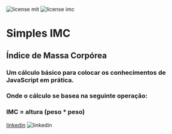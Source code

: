 ![license mit](https://img.shields.io/github/license/mrbrenio/simplesimc) ![license imc](https://img.shields.io/badge/MrBrenio-IMC-yellow)

# Simples IMC 
## Índice de Massa Corpórea

### Um cálculo básico para colocar os conhecimentos de JavaScript em prática.
### Onde o cálculo se basea na seguinte operação:

### IMC = altura (peso * peso)


[linkedin](https://www.linkedin.com/in/brenio/) ![linkedin](https://cdn2.iconfinder.com/data/icons/social-18/512/LinkedIn-128.png)
